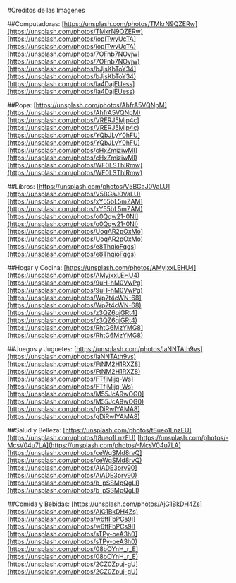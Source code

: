 
#Créditos de las Imágenes

##Computadoras:
[https://unsplash.com/photos/TMkrN9QZERw](https://unsplash.com/photos/TMkrN9QZERw)
[https://unsplash.com/photos/iopITwyUcTA](https://unsplash.com/photos/iopITwyUcTA)
[https://unsplash.com/photos/7OFnb7NOvjw](https://unsplash.com/photos/7OFnb7NOvjw)
[https://unsplash.com/photos/bJjsKbToY34](https://unsplash.com/photos/bJjsKbToY34)
[https://unsplash.com/photos/Ia4DajEUess](https://unsplash.com/photos/Ia4DajEUess)

##Ropa:
[https://unsplash.com/photos/AhfrA5VQNpM](https://unsplash.com/photos/AhfrA5VQNpM)
[https://unsplash.com/photos/VRERJ5Mjp4c](https://unsplash.com/photos/VRERJ5Mjp4c)
[https://unsplash.com/photos/YQbJLyY0hFU](https://unsplash.com/photos/YQbJLyY0hFU)
[https://unsplash.com/photos/cHxZmiziwMI](https://unsplash.com/photos/cHxZmiziwMI)
[https://unsplash.com/photos/WF0LSThlRmw](https://unsplash.com/photos/WF0LSThlRmw)

##Libros:
[https://unsplash.com/photos/V5BGaJ0VaLU](https://unsplash.com/photos/V5BGaJ0VaLU)
[https://unsplash.com/photos/xY55bL5mZAM](https://unsplash.com/photos/xY55bL5mZAM)
[https://unsplash.com/photos/o0Qqw21-0NI](https://unsplash.com/photos/o0Qqw21-0NI)
[https://unsplash.com/photos/UoqAR2pOxMo](https://unsplash.com/photos/UoqAR2pOxMo)
[https://unsplash.com/photos/e8ThqioFqgs](https://unsplash.com/photos/e8ThqioFqgs)

##Hogar y Cocina:
[https://unsplash.com/photos/AMyjxxLEHU4](https://unsplash.com/photos/AMyjxxLEHU4)
[https://unsplash.com/photos/9uH-hM0VwPg](https://unsplash.com/photos/9uH-hM0VwPg)
[https://unsplash.com/photos/Wp7t4cWN-68](https://unsplash.com/photos/Wp7t4cWN-68)
[https://unsplash.com/photos/z3QZ6gjGRt4](https://unsplash.com/photos/z3QZ6gjGRt4)
[https://unsplash.com/photos/RhtG6MzYMG8](https://unsplash.com/photos/RhtG6MzYMG8)

##Juegos y Juguetes:
[https://unsplash.com/photos/laNNTAth9vs](https://unsplash.com/photos/laNNTAth9vs)
[https://unsplash.com/photos/FtNM2H1RXZ8](https://unsplash.com/photos/FtNM2H1RXZ8)
[https://unsplash.com/photos/FTfjMijq-Ws](https://unsplash.com/photos/FTfjMijq-Ws)
[https://unsplash.com/photos/M55JcA9wOG0](https://unsplash.com/photos/M55JcA9wOG0)
[https://unsplash.com/photos/gDiRwIYAMA8](https://unsplash.com/photos/gDiRwIYAMA8)

##Salud y Belleza:
[https://unsplash.com/photos/t8ueo1LnzEU](https://unsplash.com/photos/t8ueo1LnzEU)
[https://unsplash.com/photos/-McsV04u7LA](https://unsplash.com/photos/-McsV04u7LA)
[https://unsplash.com/photos/ceWgSMd8rvQ](https://unsplash.com/photos/ceWgSMd8rvQ)
[https://unsplash.com/photos/AiADE3prv90](https://unsplash.com/photos/AiADE3prv90)
[https://unsplash.com/photos/b_pSSMpQgLI](https://unsplash.com/photos/b_pSSMpQgLI)

##Comida y Bebidas:
[https://unsplash.com/photos/AjG1BkDH4Zs](https://unsplash.com/photos/AjG1BkDH4Zs)
[https://unsplash.com/photos/w6ftFbPCs9I](https://unsplash.com/photos/w6ftFbPCs9I)
[https://unsplash.com/photos/sTPy-oeA3h0](https://unsplash.com/photos/sTPy-oeA3h0)
[https://unsplash.com/photos/08bOYnH_r_E](https://unsplash.com/photos/08bOYnH_r_E)
[https://unsplash.com/photos/2CZ0Zpuj-gU](https://unsplash.com/photos/2CZ0Zpuj-gU)